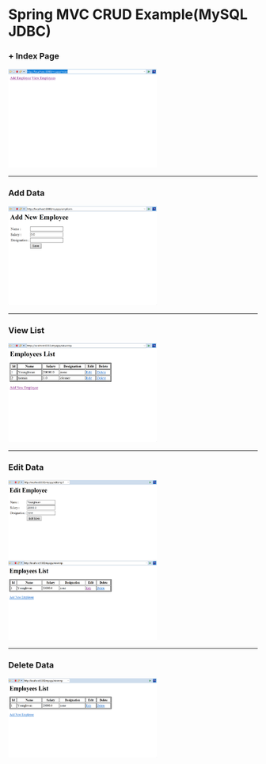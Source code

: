 # Spring MVC CRUD Example(MySQL JDBC)

### + Index Page
<img src="https://github.com/Younghwan-Lee/2020Camp/blob/master/mvcCRUDex/src/main/webapp/resources/images/index.PNG" width="300" height="200">

- - -


### Add Data
<img src="https://github.com/Younghwan-Lee/2020Camp/blob/master/mvcCRUDex/src/main/webapp/resources/images/adding.PNG" width="300" height="200">

- - -


### View List
<img src="https://github.com/Younghwan-Lee/2020Camp/blob/master/mvcCRUDex/src/main/webapp/resources/images/list.PNG" width="300" height="200">

- - -


### Edit Data
<img src="https://github.com/Younghwan-Lee/2020Camp/blob/master/mvcCRUDex/src/main/webapp/resources/images/edit_process.PNG" width="300" height="160">
<img src="https://github.com/Younghwan-Lee/2020Camp/blob/master/mvcCRUDex/src/main/webapp/resources/images/edit_result.PNG" width="300" height="160">

- - -


### Delete Data
<img src="https://github.com/Younghwan-Lee/2020Camp/blob/master/mvcCRUDex/src/main/webapp/resources/images/delete.PNG" width="300" height="160">
